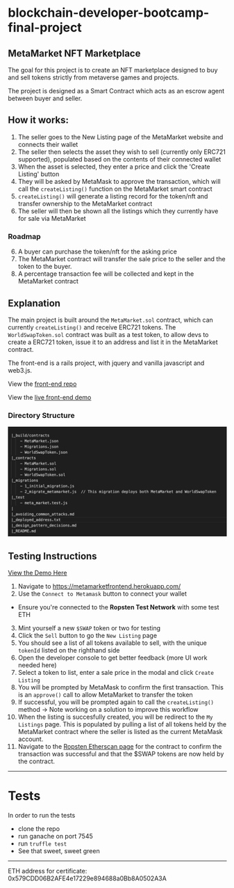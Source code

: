 # blockchain-developer-bootcamp-final-project

## MetaMarket NFT Marketplace

The goal for this project is to create an NFT marketplace designed to buy and sell tokens strictly from metaverse games and projects.  

The project is designed as a Smart Contract which acts as an escrow agent between buyer and seller.

## How it works: 
1) The seller goes to the New Listing page of the MetaMarket website and connects their wallet
2) The seller then selects the asset they wish to sell (currently only ERC721 supported), populated based on the contents of their connected wallet
3) When the asset is selected, they enter a price and click the 'Create Listing' button
4) They will be asked by MetaMask to approve the transaction, which will call the `createListing()` function on the MetaMarket smart contract
5) `createListing()` will generate a listing record for the token/nft and transfer ownership to the MetaMarket contract
6) The seller will then be shown all the listings which they currently have for sale via MetaMarket

### Roadmap
6) A buyer can purchase the token/nft for the asking price
7) The MetaMarket contract will transfer the sale price to the seller and the token to the buyer.
8) A percentage transaction fee will be collected and kept in the MetaMarket contract


## Explanation
The main project is built around the `MetaMarket.sol` contract, which can currently `createListing()` and receive ERC721 tokens.
The `WorldSwapToken.sol` contract was built as a test token, to allow devs to create a ERC721 token, issue it to an address and list it in the MetaMarket contract.

The front-end is a rails project, with jquery and vanilla javascript and web3.js.  

View the [front-end repo](https://github.com/kevsherman/worldswapdemo)

View the [live front-end demo](https://metamarketfrontend.herokuapp.com/)

### Directory Structure

![directory_structure](./directory_structure.png)

## Testing Instructions

[View the Demo Here](https://www.youtube.com/watch?v=XZ60CWTdNoM)

1) Navigate to https://metamarketfrontend.herokuapp.com/
2) Use the `Connect to Metamask` button to connect your wallet
  - Ensure you're connected to the **Ropsten Test Network** with some test ETH
3) Mint yourself a new `$SWAP` token or two for testing
4) Click the `Sell` button to go the `New Listing` page
5) You should see a list of all tokens available to sell, with the unique `tokenId` listed on the righthand side
6) Open the developer console to get better feedback (more UI work needed here)
7) Select a token to list, enter a sale price in the modal and click `Create Listing`
8) You will be prompted by MetaMask to confirm the first transaction.  This is an `approve()` call to allow MetaMarket to transfer the token
9) If successful, you will be prompted again to call the `createListing()` method
  -> Note working on a solution to improve this workflow
10) When the listing is succesfully created, you will be redirect to the `My Listings` page. This is populated by pulling a list of all tokens held by the MetaMarket contract where the seller is listed as the current MetaMask account.
11) Navigate to the [Ropsten Etherscan page](https://ropsten.etherscan.io/address/0x28842b54dFB29bDCe18a334130c441924D66b248) for the contract to confirm the transaction was successful and that the $SWAP tokens are now held by the contract.

---
# Tests
In order to run the tests
- clone the repo
- run ganache on port 7545
- run `truffle test`
- See that sweet, sweet green

---

ETH address for certificate: 0x579CDD06B2AFE4e17229e894688a0Bb8A0502A3A

